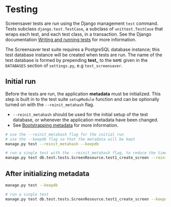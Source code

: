 # Testing

Screensaver tests are run using the Django management `test` command. Tests subclass `django.test.TestCase`, a subclass of `unittest.TestCase` that wraps each test, and each test class, in a transaction. See the Django documentation [Writing and running tests](https://docs.djangoproject.com/en/3.1/topics/testing/overview/) for more information.

The Screensaver test suite requires a PostgreSQL database instance; this test database instance will be created when tests are run. The name of the test database is formed by prepending **test_** to the `NAME` given in the `DATABASES` section of `settings.py`, e.g `test_screensaver`.

## Initial run

Before the tests are run, the application **metadata** must be initialized. This step is built in to the test suite `setupModule` function and can be optionally turned on with the `--reinit_metahash` flag. 
* `--reinit_metahash` should be used for the initial setup of the test database, or whenever the application metadata have been changed.
* See [Bootstrapping metadata](setup/server.html#bootstrapping-metadata) for more information.

``` bash
# use the --reinit_metahash flag for the initial run
# use the --keepdb flag so that the metadata will be kept
manage.py test --reinit_metahash --keepdb

# run a single test with the --reinit_metahash flag, to reduce the time for the initial run
manage.py test db.test.tests.ScreenResource.test1_create_screen --reinit_metahash --keepdb 

```

## After initializing metadata

``` bash
manage.py test --keepdb

# run a single test
manage.py test db.test.tests.ScreenResource.test1_create_screen --keepdb
```
